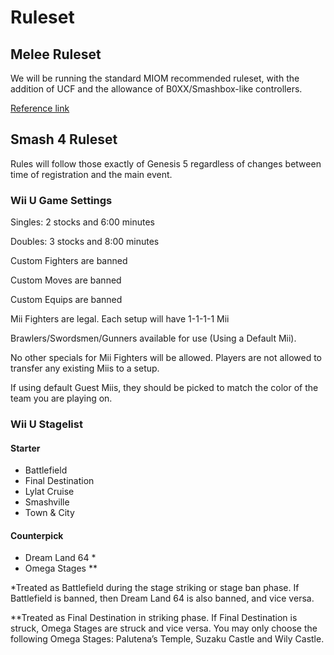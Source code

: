 # Ruleset

## Melee Ruleset

We will be running the standard MIOM recommended ruleset, with the addition of UCF and the allowance of B0XX/Smashbox-like controllers.

[Reference link](http://www.meleeitonme.com/wp-content/uploads/Melee-Recommended-Ruleset-1.pdf)

## Smash 4 Ruleset

Rules will follow those exactly of Genesis 5 regardless of changes between time of registration and the main event.

### Wii U Game Settings

Singles: 2 stocks and 6:00 minutes

Doubles: 3 stocks and 8:00 minutes

Custom Fighters are banned

Custom Moves are banned

Custom Equips are banned

Mii Fighters are legal. Each setup will have 1-1-1-1 Mii

Brawlers/Swordsmen/Gunners available for use (Using a Default Mii).

No other specials for Mii Fighters will be allowed. Players are not allowed to transfer any existing Miis to a setup.

If using default Guest Miis, they should be picked to match the color of the team you are playing on.

### Wii U Stagelist

#### Starter

* Battlefield
* Final Destination
* Lylat Cruise
* Smashville
* Town & City

#### Counterpick

* Dream Land 64 \*
* Omega Stages \*\*

\*Treated as Battlefield during the stage striking or stage ban phase. If Battlefield is banned, then Dream Land 64 is also banned, and vice versa.

\*\*Treated as Final Destination in striking phase. If Final Destination is struck, Omega Stages are struck and vice versa. You may only choose the following Omega Stages: Palutena’s Temple, Suzaku Castle and Wily Castle.